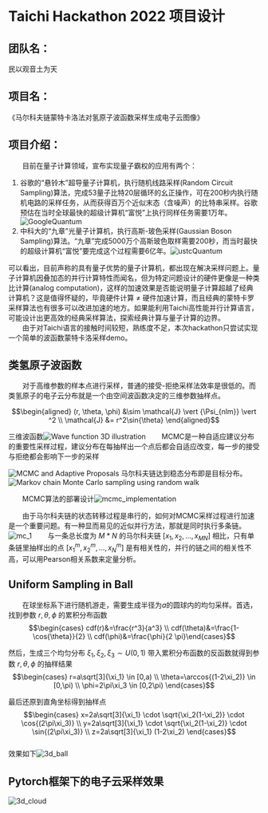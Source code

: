 # Taichi Hackathon 2022 项目设计

## 团队名：
民以观音土为天
## 项目名：
《马尔科夫链蒙特卡洛法对氢原子波函数采样生成电子云图像》
## 项目介绍：
&emsp;&emsp;目前在量子计算领域，宣布实现量子霸权的应用有两个：
1. 谷歌的“悬铃木”超导量子计算机，执行随机线路采样(Random Circuit Sampling)算法，完成53量子比特20层循环的幺正操作，可在200秒内执行随机电路的采样任务，从而获得百万个近似末态（含噪声）的比特串采样。谷歌预估在当时全球最快的超级计算机“富悦”上执行同样任务需要1万年。![GoogleQuantum](pic/QuantumAdvantage_rcs_experi.png)
2. 中科大的“九章”光量子计算机，执行高斯-玻色采样(Gaussian Boson Sampling)算法。“九章”完成5000万个高斯玻色取样需要200秒，而当时最快的超级计算机“富悦”要完成这个过程需要6亿年。![ustcQuantum](pic/QuantumAdvantage_gbs_experi.png)
 
可以看出，目前声称的具有量子优势的量子计算机，都出现在解决采样问题上。量子计算机因叠加态的并行计算特性而闻名，但为特定问题设计的硬件更像是一种类比计算(analog computation)，这样的加速效果是否能说明量子计算超越了经典计算机？这是值得怀疑的，毕竟硬件计算 $\ne$ 硬件加速计算，而且经典的蒙特卡罗采样算法也有很多可以改进加速的地方。如果能利用Taichi高性能并行计算语言，可能设计出更高效的经典采样算法，探索经典计算与量子计算的边界。  
&emsp;&emsp;由于对Taichi语言的接触时间较短，熟练度不足，本次hackathon只尝试实现一个简单的波函数蒙特卡洛采样demo。

## 类氢原子波函数
&emsp;&emsp;对于高维参数的样本点进行采样，普通的接受-拒绝采样法效率是很低的。而类氢原子的电子云分布就是一个由空间波函数决定的三维参数抽样点。  

$$\begin{aligned} (r, \theta, \phi) &\sim \mathcal{J} \vert {\Psi_{nlm}} \vert ^2 \\ 
\mathcal{J} &= r^2\sin{\theta} \end{aligned}$$  

三维波函数![Wave function 3D illustration](/pic/eigenstate_4_3_1.png)
&emsp;&emsp;MCMC是一种自适应建议分布的重要性采样过程，建议分布在每抽样出一个点后都会自适应改变，每一步的接受与拒绝都会影响下一步的采样  

![MCMC and Adaptive Proposals](/pic/ImportanceAndMCMC.png)
马尔科夫链达到稳态分布即是目标分布。
![Markov chain Monte Carlo sampling using random walk](/pic/MarkovChainAndRandomWalk.png)  

&emsp;&emsp;MCMC算法的部署设计![mcmc_implementation](pic/mcmc_sampling.png)  

&emsp;&emsp;由于马尔科夫链的状态转移过程是串行的，如何对MCMC采样过程进行加速是一个重要问题。有一种显而易见的近似并行方法，那就是同时执行多条链。![mc_1](/pic/ParallelChains.png) 
&emsp;&emsp;与一条总长度为 $M*N$ 的马尔科夫链 $[x_1,x_2,\dots,x_{MN}]$ 相比，只有单条链里抽样出的点 $[x_1^m,x_2^m,\dots,x_N^m]$ 是有相关性的，并行的链之间的相关性不高，可以用Pearson相关系数来定量分析。

## Uniform Sampling in Ball
&emsp;&emsp;在球坐标系下进行随机游走，需要生成半径为$a$的圆球内的均匀采样。首选，找到参数 $r,\theta,\phi$ 的累积分布函数 $$\begin{cases} cdf(r)&=\frac{r^3}{a^3} \\ cdf(\theta)&=\frac{1-\cos{\theta}}{2} \\ cdf(\phi)&=\frac{\phi}{2 \pi}\end{cases}$$  

然后，生成三个均匀分布 $\xi_1,\xi_2,\xi_3  \sim  U(0,1)$ 带入累积分布函数的反函数就得到参数 $r,\theta,\phi$ 的抽样结果
$$\begin{cases}
r=a\sqrt[3]{\xi_1} \in [0,a)  \\
\theta=\arccos{(1-2\xi_2)} \in [0,\pi) \\
\phi=2\pi\xi_3 \in [0,2\pi)
\end{cases}$$ 

最后还原到直角坐标得到抽样点
$$\begin{cases}
x=2a\sqrt[3]{\xi_1}  \cdot \sqrt{\xi_2(1-\xi_2)}  \cdot \cos{(2\pi\xi_3)} \\
y=2a\sqrt[3]{\xi_1}  \cdot \sqrt{\xi_2(1-\xi_2)}  \cdot \sin{(2\pi\xi_3)} \\
z=2a\sqrt[3]{\xi_1} (1-2\xi_2)
\end{cases}$$  
效果如下![3d_ball](pic/torch_accept_reject_ball.png)

## Pytorch框架下的电子云采样效果
![3d_cloud](pic/torch_accept_reject.png)
